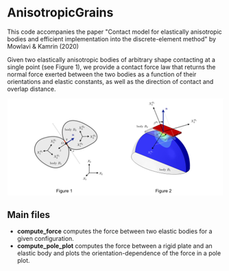 # AnisotropicGrains

This code accompanies the paper "Contact model for elastically anisotropic bodies and efficient implementation into the discrete-element method" by Mowlavi & Kamrin (2020)

Given two elastically anisotropic bodies of arbitrary shape contacting at a single point (see Figure 1), we provide a contact force law that returns the normal force exerted between the two bodies as a function of their orientations and elastic constants, as well as the direction of contact and overlap distance.

![sketch](./sketch.png)

## Main files

* **compute_force** computes the force between two elastic bodies for a given configuration.
* **compute_pole_plot** computes the force between a rigid plate and an elastic body and plots the orientation-dependence of the force in a pole plot.
